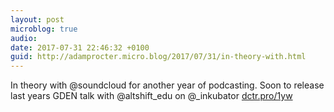 ```yaml
---
layout: post
microblog: true
audio: 
date: 2017-07-31 22:46:32 +0100
guid: http://adamprocter.micro.blog/2017/07/31/in-theory-with.html
---
```

In theory with @soundcloud for another year of podcasting. Soon to release last years GDEN talk with @altshift_edu on @_inkubator [dctr.pro/1yw](http://dctr.pro/1yw)

